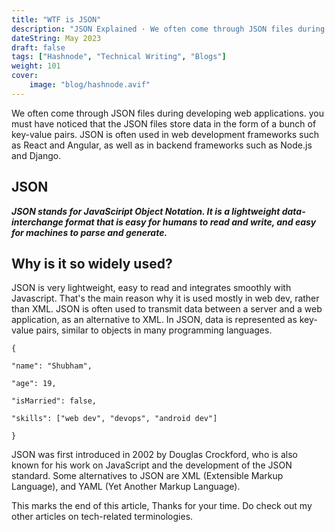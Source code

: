 ```yaml
---
title: "WTF is JSON"
description: "JSON Explained · We often come through JSON files during developing web applications. you must have noticed that the JSON files store data in the form of..."
dateString: May 2023
draft: false
tags: ["Hashnode", "Technical Writing", "Blogs"]
weight: 101
cover:
    image: "blog/hashnode.avif"
---
```


We often come through JSON files during developing web applications. you must have noticed that the JSON files store data in the form of a bunch of key-value pairs. JSON is often used in web development frameworks such as React and Angular, as well as in backend frameworks such as Node.js and Django.

## JSON
***JSON stands for JavaSciript Object Notation. It is a lightweight data-interchange format that is easy for humans to read and write, and easy for machines to parse and generate.***

## Why is it so widely used?
JSON is very lightweight, easy to read and integrates smoothly with Javascript. That's the main reason why it is used mostly in web dev, rather than XML. JSON is often used to transmit data between a server and a web application, as an alternative to XML. In JSON, data is represented as key-value pairs, similar to objects in many programming languages.

```
{

"name": "Shubham",

"age": 19,

"isMarried": false,

"skills": ["web dev", "devops", "android dev"]

}
```

JSON was first introduced in 2002 by Douglas Crockford, who is also known for his work on JavaScript and the development of the JSON standard. Some alternatives to JSON are XML (Extensible Markup Language), and YAML (Yet Another Markup Language).

This marks the end of this article, Thanks for your time. Do check out my other articles on tech-related terminologies.
